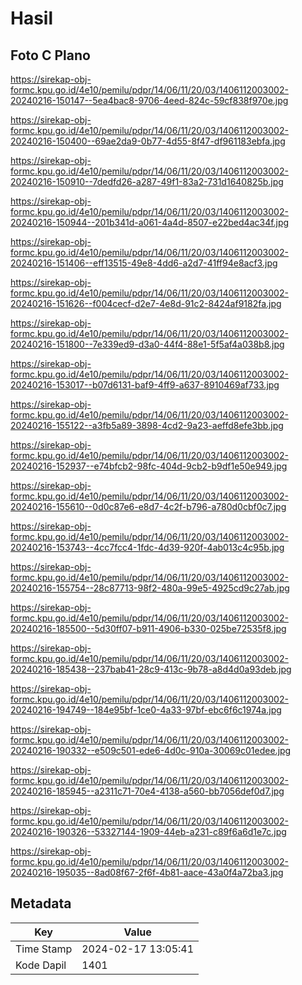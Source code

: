 # Hasil

## Foto C Plano

https://sirekap-obj-formc.kpu.go.id/4e10/pemilu/pdpr/14/06/11/20/03/1406112003002-20240216-150147--5ea4bac8-9706-4eed-824c-59cf838f970e.jpg

https://sirekap-obj-formc.kpu.go.id/4e10/pemilu/pdpr/14/06/11/20/03/1406112003002-20240216-150400--69ae2da9-0b77-4d55-8f47-df961183ebfa.jpg

https://sirekap-obj-formc.kpu.go.id/4e10/pemilu/pdpr/14/06/11/20/03/1406112003002-20240216-150910--7dedfd26-a287-49f1-83a2-731d1640825b.jpg

https://sirekap-obj-formc.kpu.go.id/4e10/pemilu/pdpr/14/06/11/20/03/1406112003002-20240216-150944--201b341d-a061-4a4d-8507-e22bed4ac34f.jpg

https://sirekap-obj-formc.kpu.go.id/4e10/pemilu/pdpr/14/06/11/20/03/1406112003002-20240216-151406--eff13515-49e8-4dd6-a2d7-41ff94e8acf3.jpg

https://sirekap-obj-formc.kpu.go.id/4e10/pemilu/pdpr/14/06/11/20/03/1406112003002-20240216-151626--f004cecf-d2e7-4e8d-91c2-8424af9182fa.jpg

https://sirekap-obj-formc.kpu.go.id/4e10/pemilu/pdpr/14/06/11/20/03/1406112003002-20240216-151800--7e339ed9-d3a0-44f4-88e1-5f5af4a038b8.jpg

https://sirekap-obj-formc.kpu.go.id/4e10/pemilu/pdpr/14/06/11/20/03/1406112003002-20240216-153017--b07d6131-baf9-4ff9-a637-8910469af733.jpg

https://sirekap-obj-formc.kpu.go.id/4e10/pemilu/pdpr/14/06/11/20/03/1406112003002-20240216-155122--a3fb5a89-3898-4cd2-9a23-aeffd8efe3bb.jpg

https://sirekap-obj-formc.kpu.go.id/4e10/pemilu/pdpr/14/06/11/20/03/1406112003002-20240216-152937--e74bfcb2-98fc-404d-9cb2-b9df1e50e949.jpg

https://sirekap-obj-formc.kpu.go.id/4e10/pemilu/pdpr/14/06/11/20/03/1406112003002-20240216-155610--0d0c87e6-e8d7-4c2f-b796-a780d0cbf0c7.jpg

https://sirekap-obj-formc.kpu.go.id/4e10/pemilu/pdpr/14/06/11/20/03/1406112003002-20240216-153743--4cc7fcc4-1fdc-4d39-920f-4ab013c4c95b.jpg

https://sirekap-obj-formc.kpu.go.id/4e10/pemilu/pdpr/14/06/11/20/03/1406112003002-20240216-155754--28c87713-98f2-480a-99e5-4925cd9c27ab.jpg

https://sirekap-obj-formc.kpu.go.id/4e10/pemilu/pdpr/14/06/11/20/03/1406112003002-20240216-185500--5d30ff07-b911-4906-b330-025be72535f8.jpg

https://sirekap-obj-formc.kpu.go.id/4e10/pemilu/pdpr/14/06/11/20/03/1406112003002-20240216-185438--237bab41-28c9-413c-9b78-a8d4d0a93deb.jpg

https://sirekap-obj-formc.kpu.go.id/4e10/pemilu/pdpr/14/06/11/20/03/1406112003002-20240216-194749--184e95bf-1ce0-4a33-97bf-ebc6f6c1974a.jpg

https://sirekap-obj-formc.kpu.go.id/4e10/pemilu/pdpr/14/06/11/20/03/1406112003002-20240216-190332--e509c501-ede6-4d0c-910a-30069c01edee.jpg

https://sirekap-obj-formc.kpu.go.id/4e10/pemilu/pdpr/14/06/11/20/03/1406112003002-20240216-185945--a2311c71-70e4-4138-a560-bb7056def0d7.jpg

https://sirekap-obj-formc.kpu.go.id/4e10/pemilu/pdpr/14/06/11/20/03/1406112003002-20240216-190326--53327144-1909-44eb-a231-c89f6a6d1e7c.jpg

https://sirekap-obj-formc.kpu.go.id/4e10/pemilu/pdpr/14/06/11/20/03/1406112003002-20240216-195035--8ad08f67-2f6f-4b81-aace-43a0f4a72ba3.jpg


## Metadata

| Key        | Value               |
| ---------- | ------------------- |
| Time Stamp | 2024-02-17 13:05:41 |
| Kode Dapil | 1401                |




